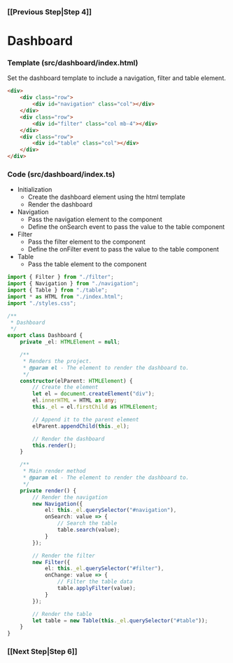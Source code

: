 ### [[Previous Step|Step 4]]

# Dashboard

### Template (src/dashboard/index.html)

Set the dashboard template to include a navigation, filter and table element.

```html
<div>
    <div class="row">
        <div id="navigation" class="col"></div>
    </div>
    <div class="row">
        <div id="filter" class="col mb-4"></div>
    </div>
    <div class="row">
        <div id="table" class="col"></div>
    </div>
</div>
```

### Code (src/dashboard/index.ts)

- Initialization
  - Create the dashboard element using the html template
  - Render the dashboard
- Navigation
  - Pass the navigation element to the component
  - Define the onSearch event to pass the value to the table component
- Filter
  - Pass the filter element to the component
  - Define the onFilter event to pass the value to the table component
- Table
  - Pass the table element to the component

```ts
import { Filter } from "./filter";
import { Navigation } from "./navigation";
import { Table } from "./table";
import * as HTML from "./index.html";
import "./styles.css";

/**
 * Dashboard
 */
export class Dashboard {
    private _el: HTMLElement = null;

    /**
     * Renders the project.
     * @param el - The element to render the dashboard to.
     */
    constructor(elParent: HTMLElement) {
        // Create the element
        let el = document.createElement("div");
        el.innerHTML = HTML as any;
        this._el = el.firstChild as HTMLElement;

        // Append it to the parent element
        elParent.appendChild(this._el);

        // Render the dashboard
        this.render();
    }

    /**
     * Main render method
     * @param el - The element to render the dashboard to.
     */
    private render() {
        // Render the navigation
        new Navigation({
            el: this._el.querySelector("#navigation"),
            onSearch: value => {
                // Search the table
                table.search(value);
            }
        });

        // Render the filter
        new Filter({
            el: this._el.querySelector("#filter"),
            onChange: value => {
                // Filter the table data
                table.applyFilter(value);
            }
        });

        // Render the table
        let table = new Table(this._el.querySelector("#table"));
    }
}
```

### [[Next Step|Step 6]]